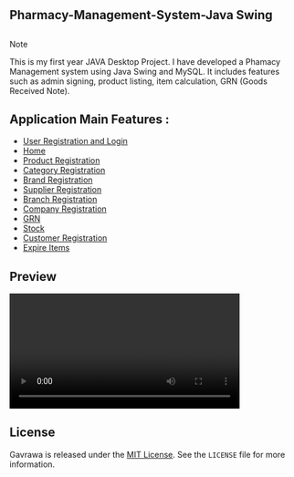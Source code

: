 # <h2>Pharmacy-Management-System-Java Swing<h2>

> [!NOTE]
>This is my first year JAVA Desktop Project. I have developed a Phamacy Management system using Java Swing and MySQL. It includes features such as admin signing, product listing, item calculation, GRN (Goods Received Note).


## Application Main Features :

- [User Registration and Login ](#User_Registration_and_Login )
- [Home ](#Home)
- [Product Registration ](#Product_Registration)
- [Category Registration ](#Category_Registration)
- [Brand Registration ](#Brand_Registration)
- [Supplier Registration ](#Supplier_Registration )
- [Branch Registration](#Branch_Registration )
- [Company Registration](#Company_Registration)
- [GRN](#GRN)
- [Stock](#Stock)
- [Customer Registration](#Customer_Registration)
- [Expire Items](#Expire_Items)

## Preview
<video style='width:80%; height:auto;' src='https://github.com/gthilakshana/Pharmacy-Management-System-JavaFX/assets/109861915/00ce80a9-e6f0-4dc9-ac65-7b4b70e37b13'></video>

## License

Gavrawa is released under the [MIT License](https://opensource.org/licenses/MIT). See the `LICENSE` file for more information.

